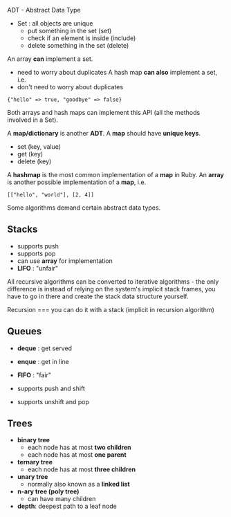 ADT - Abstract Data Type
* Set : all objects are unique 
   * put something in the set (set)
   * check if an element is inside (include)
   * delete something in the set (delete)

An array **can** implement a set. 
   * need to worry about duplicates
A hash map **can also** implement a set, i.e. 
   * don't need to worry about duplicates

```
{"hello" => true, "goodbye" => false}
```

Both arrays and hash maps can implement this API (all the methods involved in a Set). 

A **map/dictionary** is another **ADT**.
A **map** should have **unique keys**.  
   * set (key, value)
   * get (key)
   * delete (key)

A **hashmap** is the most common implementation of a **map** in Ruby. 
An **array** is another possible implementation of a **map**, i.e. 

```
[["hello", "world"], [2, 4]]
```

Some algorithms demand certain abstract data types. 

## Stacks ##
* supports push
* supports pop
* can use **array** for implementation
* **LIFO** : "unfair"

All recursive algorithms can be converted to iterative algorithms - the only difference is instead of relying on the system's implicit stack frames, you have to go in there and create the stack data structure yourself. 

Recursion === you can do it with a stack (implicit in recursion algorithm)

## Queues ##
* **deque** : get served
* **enque** : get in line 
* **FIFO** : "fair"

* supports push and shift
* supports unshift and pop 

## Trees ##
* **binary tree**
   * each node has at most **two children**
   * each node has at most **one parent**
* **ternary tree**
   * each node has at most **three children** 
* **unary tree**
   * normally also known as a **linked list**
* **n-ary tree (poly tree)**
   * can have many children 
* **depth**: deepest path to a leaf node 

